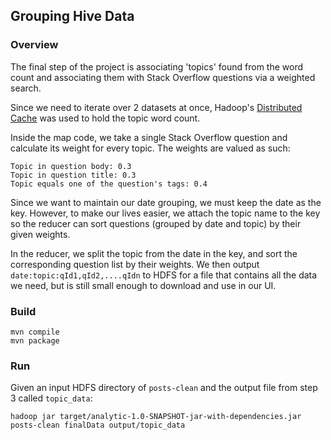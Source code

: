 ## Grouping Hive Data

### Overview
The final step of the project is associating 'topics' found from the word count and associating them with Stack Overflow questions via a weighted search.

Since we need to iterate over 2 datasets at once, Hadoop's [Distributed Cache](https://hadoop.apache.org/docs/r2.6.3/api/org/apache/hadoop/filecache/DistributedCache.html) was used to hold the topic word count.

Inside the map code, we take a single Stack Overflow question and calculate its weight for every topic. The weights are valued as such:

```
Topic in question body: 0.3
Topic in question title: 0.3
Topic equals one of the question's tags: 0.4
```
Since we want to maintain our date grouping, we must keep the date as the key. However, to make our lives easier, we attach the topic name to the key so the reducer can sort questions (grouped by date and topic) by their given weights.

In the reducer, we split the topic from the date in the key, and sort the corresponding question list by their weights. We then output  `date:topic:qId1,qId2,....qIdn` to HDFS for a file that contains all the data we need, but is still small enough to download and use in our UI.


### Build
```
mvn compile
mvn package
```

### Run
Given an input HDFS directory of `posts-clean` and the output file from step 3 called `topic_data`:

```
hadoop jar target/analytic-1.0-SNAPSHOT-jar-with-dependencies.jar posts-clean finalData output/topic_data
```
